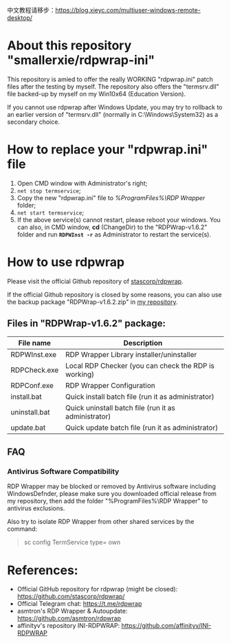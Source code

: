 中文教程请移步：<https://blog.xieyc.com/multiuser-windows-remote-desktop/>

# About this repository "smallerxie/rdpwrap-ini"
This repository is amied to offer the really WORKING "rdpwrap.ini" patch files after the testing by myself.
The repository also offers the "termsrv.dll" file backed-up by myself on my Win10x64 (Education Version). 

If you cannot use rdpwrap after Windows Update, you may try to rollback to an earlier version of "termsrv.dll" (normally in C:\Windows\System32) as a secondary choice.

# How to replace your "rdpwrap.ini" file
1. Open CMD window with Administrator's right; 
2. `net stop termservice`; 
3. Copy the new "rdpwrap.ini" file to *%ProgramFiles%\RDP Wrapper* folder; 
4. `net start termservice`; 
5. If the above service(s) cannot restart, please reboot your windows. You can also, in CMD window, **cd** (ChangeDir) to the "RDPWrap-v1.6.2" folder and run **`RDPWInst -r`** as Administrator to restart the service(s).

# How to use rdpwrap
Please visit the official Github repository of [stascorp/rdpwrap](https://github.com/stascorp/rdpwrap/).

If the official Github repository is closed by some reasons, you can also use the backup package "RDPWrap-v1.6.2.zip" in [my repository](https://github.com/smallerxie/rdpwrap-ini-dll/tree/master/RDP%20Wrapper%20Library).

## Files in "RDPWrap-v1.6.2" package:

File name|Description
---|---
RDPWInst.exe | RDP Wrapper Library installer/uninstaller
RDPCheck.exe | Local RDP Checker (you can check the RDP is working)
RDPConf.exe | RDP Wrapper Configuration
install.bat | Quick install batch file (run it as administrator)
uninstall.bat | Quick uninstall batch file (run it as administrator)
update.bat | Quick update batch file (run it as administrator)

## FAQ
### Antivirus Software Compatibility
RDP Wrapper may be blocked or removed by Antivirus software including WindowsDefnder, please make sure you downloaded official release from my repository, then add the folder "%ProgramFiles%\RDP Wrapper" to antivirus exclusions. 

Also try to isolate RDP Wrapper from other shared services by the command:
>sc config TermService type= own

# References:
- Official GitHub repository for rdpwrap (might be closed):
https://github.com/stascorp/rdpwrap/
- Official Telegram chat:
https://t.me/rdpwrap
- asmtron's RDP Wrapper & Autoupdate: 
https://github.com/asmtron/rdpwrap
- affinityv's repository INI-RDPWRAP: 
https://github.com/affinityv/INI-RDPWRAP
